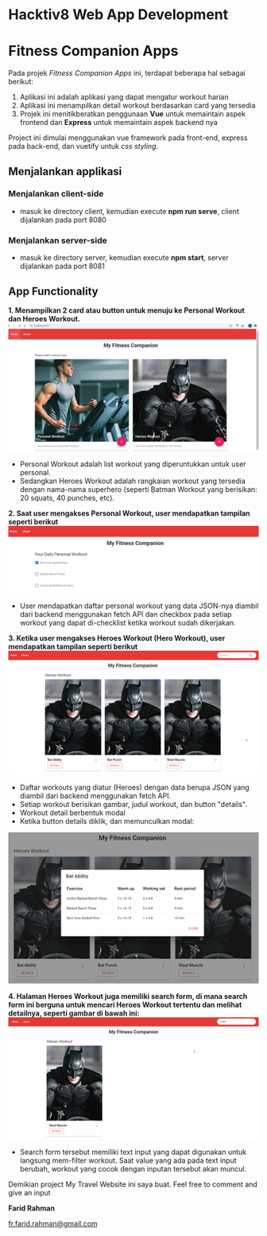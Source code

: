 # Hacktiv8 Web App Development
# Fitness Companion Apps

Pada projek _Fitness Companion Apps_ ini, terdapat beberapa hal sebagai berikut:

1. Aplikasi ini adalah aplikasi yang dapat mengatur workout harian
2. Aplikasi ini menampilkan detail workout berdasarkan card yang tersedia
3. Projek ini menitikberatkan penggunaan **Vue** untuk memaintain aspek frontend dan **Express** untuk memaintain aspek backend nya

Project ini dimulai menggunakan vue framework pada front-end, express pada back-end, dan vuetify untuk _css styling_.

## Menjalankan applikasi
### Menjalankan client-side
 - masuk ke directory client, kemudian execute __npm run serve__, client dijalankan pada port 8080

### Menjalankan server-side
 - masuk ke directory server, kemudian execute __npm start__, server dijalankan pada port 8081

## App Functionality

**1. Menampilkan 2 card atau button untuk menuju ke Personal Workout dan Heroes Workout.**
![Image](./readme/homepage.PNG)

- Personal Workout adalah list workout yang diperuntukkan untuk user personal.
- Sedangkan Heroes Workout adalah rangkaian workout yang tersedia dengan nama-nama superhero (seperti Batman Workout yang berisikan: 20 squats, 40 punches, etc).

**2. Saat user mengakses Personal Workout, user mendapatkan tampilan seperti berikut**
![Image](./readme/personalpage.PNG)

- User mendapatkan daftar personal workout yang data JSON-nya diambil dari backend menggunakan fetch API dan checkbox pada setiap workout yang dapat di-checklist ketika workout sudah dikerjakan.

**3. Ketika user mengakses Heroes Workout (Hero Workout), user mendapatkan tampilan seperti berikut**
![Image](./readme/heroespage.PNG)

- Daftar workouts yang diatur (Heroes) dengan data berupa JSON yang diambil dari backend menggunakan fetch API.
- Setiap workout berisikan gambar, judul workout, dan button "details".
- Workout detail berbentuk modal
- Ketika button details diklik, dan memunculkan modal:

![Image](./readme/heroesmodal.png)

**4. Halaman Heroes Workout juga memiliki search form, di mana search form ini berguna untuk mencari Heroes Workout tertentu dan melihat detailnya, seperti gambar di bawah ini:**
![Image](./readme/searchheroespage.png)

- Search form tersebut memiliki text input yang dapat digunakan untuk langsung mem-filter workout. Saat value yang ada pada text input berubah, workout yang cocok dengan inputan tersebut akan muncul.

Demikian project My Travel Website ini saya buat.
Feel free to comment and give an input

**Farid Rahman**

fr.farid.rahman@gmail.com
